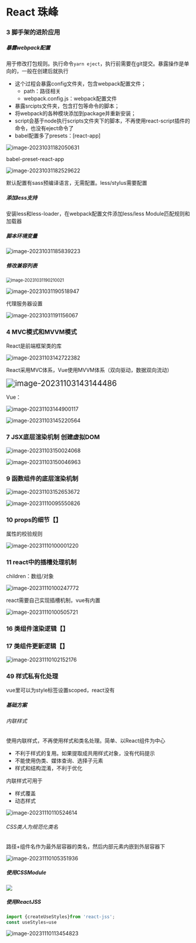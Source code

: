 # React 珠峰

### 3 脚手架的进阶应用

##### 暴露webpack配置

用于修改打包规则。执行命令`yarn eject`，执行前需要在git提交。暴露操作是单向的，一般在创建后就执行

- 这个过程会暴露config文件夹，包含webpack配置文件；
  - path：路径相关
  - webpack.config.js：webpack配置文件
- 暴露srcipts文件夹，包含打包等命令的脚本；
- 将webpack的各种模块添加到package并重新安装；
- script会基于node执行scripts文件夹下的脚本，不再使用react-script插件的命令，也没有eject命令了
- babel配置多了presets：[react-app]

![image-20231031182050631](React珠峰.assets/image-20231031182050631.png)

babel-preset-react-app

![image-20231031182529622](React珠峰.assets/image-20231031182529622.png)

默认配置有sass预编译语言，无需配置。less/stylus需要配置

##### 添加less支持

安装less和less-loader，在webpack配置文件添加less/less Module匹配规则和加载器

##### 脚本环境变量

![image-20231031185839223](React珠峰.assets/image-20231031185839223.png)

##### 修改兼容列表

<img src="React珠峰.assets/image-20231031190210021.png" alt="image-20231031190210021" style="zoom: 80%;" />

![image-20231031190518947](React珠峰.assets/image-20231031190518947.png)

代理服务器设置

![image-20231031191156067](React珠峰.assets/image-20231031191156067.png)

### 4 MVC模式和MVVM模式

React是前端框架类的库

![image-20231103142722382](React珠峰.assets/image-20231103142722382.png)

React采用MVC体系，Vue使用MVVM体系（双向驱动，数据双向流动）

<img src="React珠峰.assets/image-20231103143144486.png" alt="image-20231103143144486" style="zoom:150%;" />

Vue：

![image-20231103144900117](React珠峰.assets/image-20231103144900117.png)

![image-20231103145220564](React珠峰.assets/image-20231103145220564.png)

### 7 JSX底层渲染机制 创建虚拟DOM

![image-20231103150024068](React珠峰.assets/image-20231103150024068.png)

![image-20231103150046963](React珠峰.assets/image-20231103150046963.png)



### 9 函数组件的底层渲染机制

![image-20231103152653672](React珠峰.assets/image-20231103152653672.png)

![image-20231110095550826](React珠峰.assets/image-20231110095550826.png)

### 10 props的细节【】

属性的校验规则

![image-20231110100001220](React珠峰.assets/image-20231110100001220.png)

### 11 react中的插槽处理机制

children：数组/对象

![image-20231110100247772](React珠峰.assets/image-20231110100247772.png)

react需要自己实现插槽机制，vue有内置

![image-20231110100505721](React珠峰.assets/image-20231110100505721.png)

### 16 类组件渲染逻辑【】

### 17 类组件更新逻辑【】

![image-20231110102152176](React珠峰.assets/image-20231110102152176.png)





### 49 样式私有化处理

vue里可以为style标签设置scoped，react没有

##### 基础方案

###### 内联样式

使用内联样式，不再使用样式和类名处理。简单、以React组件为中心

- 不利于样式的复用。如果提取成共用样式对象，没有代码提示
- 不能使用伪类、媒体查询、选择子元素
- 样式和结构混淆，不利于优化

内联样式可用于

- 样式覆盖
- 动态样式

![image-20231110110524614](React珠峰.assets/image-20231110110524614.png)

###### CSS类人为规范化类名

路径+组件名作为最外层容器的类名，然后内部元素内嵌到外层容器下

![image-20231110105351936](React珠峰.assets/image-20231110105351936.png)

##### 使用CSSModule

![ ](React珠峰.assets/image-20231110110632260.png)

##### 使用ReactJSS

```js
import {createUseStyles}from 'react-jss';
const useStyles=use
```

![image-20231110113454823](React珠峰.assets/image-20231110113454823.png)

